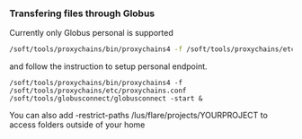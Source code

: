 ### Transfering files through Globus

Currently only Globus personal is supported 

```bash
/soft/tools/proxychains/bin/proxychains4 -f /soft/tools/proxychains/etc/proxychains.conf /soft/tools/globusconnect/globusconnect -setup --no-gui
```
and follow the instruction to setup personal endpoint. 

```
/soft/tools/proxychains/bin/proxychains4 -f /soft/tools/proxychains/etc/proxychains.conf /soft/tools/globusconnect/globusconnect -start &
```
You can also add -restrict-paths /lus/flare/projects/YOURPROJECT  to access folders outside of your home
